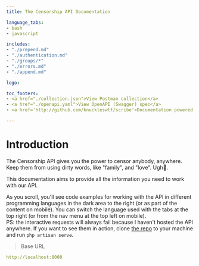 ```yaml
---
title: The Censorship API Documentation

language_tabs:
- bash
- javascript

includes:
- "./prepend.md"
- "./authentication.md"
- "./groups/*"
- "./errors.md"
- "./append.md"

logo: 

toc_footers:
- <a href="./collection.json">View Postman collection</a>
- <a href="./openapi.yaml">View OpenAPI (Swagger) spec</a>
- <a href='http://github.com/knuckleswtf/scribe'>Documentation powered by Scribe ✍</a>

---
```


# Introduction

The Censorship API gives you the power to censor anybody, anywhere. Keep them from using dirty words, like "family", and "love". Ugh🤮.

This documentation aims to provide all the information you need to work with our API.

<aside>As you scroll, you'll see code examples for working with the API in different programming languages in the dark area to the right (or as part of the content on mobile).
You can switch the language used with the tabs at the top right (or from the nav menu at the top left on mobile).</aside>

<aside class="warning">PS: the interactive requests will always fail because I haven't hosted the API anywhere.
If you want to see them in action, clone <a href="https://github.com/shalvah/TheCensorshipAPI">the repo</a> to your machine and run <code>php artisan serve</code>.</aside>

<script src="https://cdn.jsdelivr.net/npm/lodash@4.17.10/lodash.min.js"></script>
<script>
    var baseUrl = "http://localhost:8000";
</script>
<script src="js/tryitout.js"></script>

> Base URL

```yaml
http://localhost:8000
```